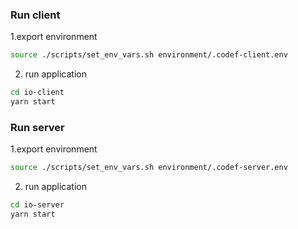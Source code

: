 ### Run client

1.export environment

```zsh
source ./scripts/set_env_vars.sh environment/.codef-client.env
```

2. run application

```zsh
cd io-client
yarn start
```

### Run server

1.export environment

```zsh
source ./scripts/set_env_vars.sh environment/.codef-server.env
```

2. run application

```zsh
cd io-server
yarn start
```
